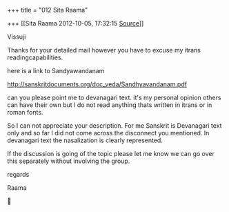 +++
title = "012 Sita Raama"

+++
[[Sita Raama	2012-10-05, 17:32:15 [Source](https://groups.google.com/g/samskrita/c/Q-LHtI-pig8)]]



Vissuji

Thanks for your detailed mail however you have to excuse my itrans readingcapabilities.

here is a link to Sandyawandanam

<http://sanskritdocuments.org/doc_veda/Sandhyavandanam.pdf>

  

can you please point me to devanagari text. it's my personal opinion others can have their own but I do not read anything thats written in itrans or in roman fonts.

So I can not appreciate your description. For me Sanskrit is Devanagari text only and so far I did not come across the disconnect you mentioned. In devanagari text the nasalization is clearly represented.

If the discussion is going of the topic please let me know we can go over this separately without involving the group.

  

regards

Raama



